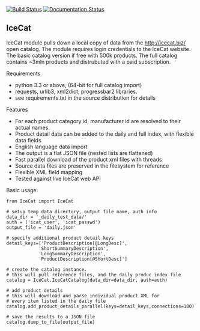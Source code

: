 [![Build Status](https://travis-ci.org/moonlitesolutions/pyIceCat.svg?branch=python3-test)](https://travis-ci.org/moonlitesolutions/pyIceCat)
[![Documentation Status](https://readthedocs.org/projects/pyicecat/badge/?version=latest)](http://pyicecat.readthedocs.org/en/latest/?badge=latest)

IceCat
------
IceCat module pulls down a local copy of data from the http://icecat.biz/ open catalog.  The module requires login credentials to the IceCat website.  The basic catalog version if free with 500k products.  The full catalog contains ~3mln products and distrubuted with a paid subscription.

Requirements
* python 3.3 or above, (64-bit for full catalog import)
* requests, urlib3, xml2dict,  progressbar2 libraries.
* see requirements.txt in the source distribution for details

Features
* For each product category id, manufacturer id are resolved to their actual names.
* Product detail data can be added to the daily and full index, with flexible data fields
* English language data import
* The output is a flat JSON file (nested lists are flattened)
* Fast parallel download of the product xml files with threads
* Source data files are preserved in the filesystem for reference
* Flexible XML field mapping 
* Tested against live IceCat web API

Basic usage:

	from IceCat import IceCat

	# setup temp data directory, output file name, auth info
	data_dir = '_daily_test_data/'
	auth = ('icat_user', 'icat_passwd')
	output_file = 'daily.json'

	# specify additional product detail keys
	detail_keys=['ProductDescription[@LongDesc]',
				'ShortSummaryDescription',
				'LongSummaryDescription',
				'ProductDescription[@ShortDesc]']

	# create the catalog instance. 
	# this will pull reference files, and the daily produc index file
	catalog = IceCat.IceCatCatalog(data_dir=data_dir, auth=auth)

	# add product details
	# this will download and parse individual product XML for 
	# every item listed in the daily file
	catalog.add_product_details_parallel(keys=detail_keys,connections=100)

	# save the results to a JSON file
	catalog.dump_to_file(output_file)
